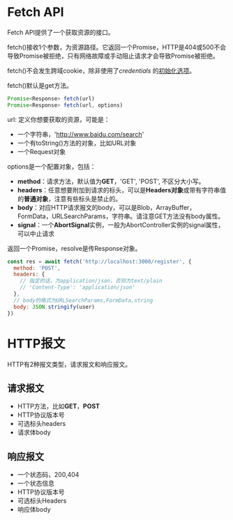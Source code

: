 # Fetch API

Fetch API提供了一个获取资源的接口。

fetch()接收1个参数，为资源路径。它返回一个Promise，HTTP是404或500不会导致Promise被拒绝，只有网络故障或手动阻止请求才会导致Promise被拒绝。

fetch()不会发生跨域cookie，除非使用了*credentials* 的[初始化选项](https://developer.mozilla.org/zh-CN/docs/Web/API/fetch#参数)。

fetch()默认是get方法。

```js
Promise<Response> fetch(url)
Promise<Response> fetch(url, options)
```

url: 定义你想要获取的资源，可能是：

- 一个字符串，'http://www.baidu.com/search'
- 一个有toString()方法的对象，比如URL对象
- 一个Request对象

options是一个配置对象，包括：

- **method**：请求方法，默认值为**GET**，'GET', 'POST', 不区分大小写。
- **headers**：任意想要附加到请求的标头，可以是**Headers对象**或带有字符串值的**普通对象**，注意有些标头是禁止的。
- **body**：对应HTTP请求报文的body，可以是Blob，ArrayBuffer，FormData，URLSearchParams，字符串。请注意GET方法没有body属性。
- **signal**：一个**AbortSignal**实例，一般为AbortController实例的signal属性，可以中止请求

返回一个Promise，resolve是传Response对象。





```js
const res = await fetch('http://localhost:3000/register', {
  method: 'POST',
  headers: {
    // 指定的话，为application/json，否则为text/plain
    // 'Content-Type': 'application/json'
  },
  // body的格式为URLSearchParams,FormData,string
  body: JSON.stringify(user)
})
```









# HTTP报文

HTTP有2种报文类型，请求报文和响应报文。

## 请求报文

- HTTP方法，比如**GET**，**POST**
- HTTP协议版本号
- 可选标头headers
- 请求体body

## 响应报文

- 一个状态码，200,404
- 一个状态信息
- HTTP协议版本号
- 可选标头Headers
- 响应体body